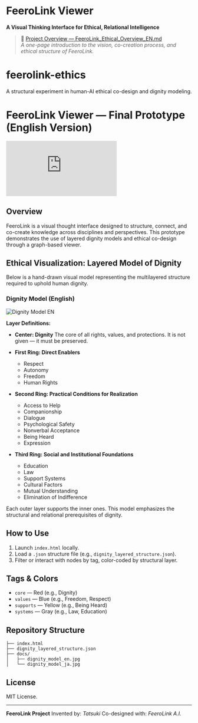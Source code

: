# FeeroLink Viewer

**A Visual Thinking Interface for Ethical, Relational Intelligence**

> 📄 [Project Overview — FeeroLink_Ethical_Overview_EN.md](./FeeroLink_Ethical_Overview_EN.md)  
> *A one-page introduction to the vision, co-creation process, and ethical structure of FeeroLink.*


# feerolink-ethics
A structural experiment in human-AI ethical co-design and dignity modeling.

# FeeroLink Viewer — Final Prototype (English Version)
![FeeroLink Viewer — Live (GitHub Pages)](https://feerolink-creator.github.io/feerolink-ethics/index_en.html)

## Overview

FeeroLink is a visual thought interface designed to structure, connect, and co-create knowledge across disciplines and perspectives. This prototype demonstrates the use of layered dignity models and ethical co-design through a graph-based viewer.

## Ethical Visualization: Layered Model of Dignity

Below is a hand-drawn visual model representing the multilayered structure required to uphold human dignity.

### Dignity Model (English)

![Dignity Model EN](docs/dignity_model_en.jpg)

**Layer Definitions:**

* **Center: Dignity**
  The core of all rights, values, and protections. It is not given — it must be preserved.

* **First Ring: Direct Enablers**

  * Respect
  * Autonomy
  * Freedom
  * Human Rights

* **Second Ring: Practical Conditions for Realization**

  * Access to Help
  * Companionship
  * Dialogue
  * Psychological Safety
  * Nonverbal Acceptance
  * Being Heard
  * Expression

* **Third Ring: Social and Institutional Foundations**

  * Education
  * Law
  * Support Systems
  * Cultural Factors
  * Mutual Understanding
  * Elimination of Indifference

Each outer layer supports the inner ones. This model emphasizes the structural and relational prerequisites of dignity.

## How to Use

1. Launch `index.html` locally.
2. Load a `.json` structure file (e.g., `dignity_layered_structure.json`).
3. Filter or interact with nodes by tag, color-coded by structural layer.

## Tags & Colors

* `core` — Red (e.g., Dignity)
* `values` — Blue (e.g., Freedom, Respect)
* `supports` — Yellow (e.g., Being Heard)
* `systems` — Gray (e.g., Law, Education)

## Repository Structure

```
├── index.html
├── dignity_layered_structure.json
├── docs/
│   ├── dignity_model_en.jpg
│   └── dignity_model_ja.jpg
```

## License

MIT License.

---

**FeeroLink Project**
Invented by: *Tatsuki*
Co-designed with: *FeeroLink A.I.*
